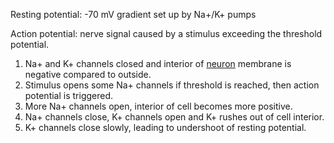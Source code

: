 Resting potential: -70 mV gradient set up by Na+/K+ pumps

Action potential: nerve signal caused by a stimulus exceeding the threshold potential. 

1. Na+ and K+ channels closed and interior of [neuron](neuron) membrane is negative compared to outside. 
2. Stimulus opens some Na+ channels if threshold is reached, then action potential is triggered. 
3. More Na+ channels open, interior of cell becomes more positive. 
4. Na+ channels close, K+ channels open and K+ rushes out of cell interior. 
5. K+ channels close slowly, leading to undershoot of resting potential.
